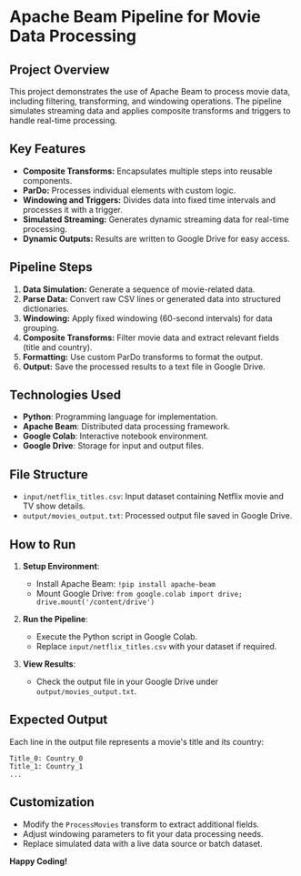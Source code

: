 
# Apache Beam Pipeline for Movie Data Processing

## **Project Overview**
This project demonstrates the use of Apache Beam to process movie data, including filtering, transforming, and windowing operations. The pipeline simulates streaming data and applies composite transforms and triggers to handle real-time processing.

## **Key Features**
- **Composite Transforms:** Encapsulates multiple steps into reusable components.
- **ParDo:** Processes individual elements with custom logic.
- **Windowing and Triggers:** Divides data into fixed time intervals and processes it with a trigger.
- **Simulated Streaming:** Generates dynamic streaming data for real-time processing.
- **Dynamic Outputs:** Results are written to Google Drive for easy access.

## **Pipeline Steps**
1. **Data Simulation:** Generate a sequence of movie-related data.
2. **Parse Data:** Convert raw CSV lines or generated data into structured dictionaries.
3. **Windowing:** Apply fixed windowing (60-second intervals) for data grouping.
4. **Composite Transforms:** Filter movie data and extract relevant fields (title and country).
5. **Formatting:** Use custom ParDo transforms to format the output.
6. **Output:** Save the processed results to a text file in Google Drive.

## **Technologies Used**
- **Python**: Programming language for implementation.
- **Apache Beam**: Distributed data processing framework.
- **Google Colab**: Interactive notebook environment.
- **Google Drive**: Storage for input and output files.

## **File Structure**
- `input/netflix_titles.csv`: Input dataset containing Netflix movie and TV show details.
- `output/movies_output.txt`: Processed output file saved in Google Drive.

## **How to Run**
1. **Setup Environment**:
   - Install Apache Beam: `!pip install apache-beam`
   - Mount Google Drive: `from google.colab import drive; drive.mount('/content/drive')`

2. **Run the Pipeline**:
   - Execute the Python script in Google Colab.
   - Replace `input/netflix_titles.csv` with your dataset if required.

3. **View Results**:
   - Check the output file in your Google Drive under `output/movies_output.txt`.

## **Expected Output**
Each line in the output file represents a movie's title and its country:
```
Title_0: Country_0
Title_1: Country_1
...
```

## **Customization**
- Modify the `ProcessMovies` transform to extract additional fields.
- Adjust windowing parameters to fit your data processing needs.
- Replace simulated data with a live data source or batch dataset.



**Happy Coding!**

